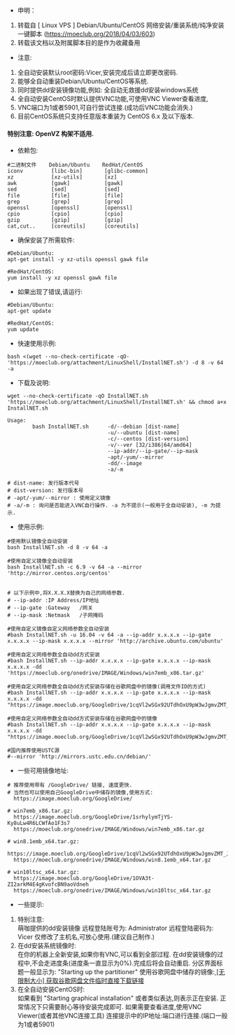 + 申明：
1. 转载自 [ Linux VPS ] Debian/Ubuntu/CentOS 网络安装/重装系统/纯净安装 一键脚本 (https://moeclub.org/2018/04/03/603)
1. 转载该文档以及附属脚本目的是作为收藏备用

+ 注意:

1. 全自动安装默认root密码:Vicer,安装完成后请立即更改密码.
1. 能够全自动重装Debian/Ubuntu/CentOS等系统.
1. 同时提供dd安装镜像功能,例如: 全自动无救援dd安装windows系统
1. 全自动安装CentOS时默认提供VNC功能,可使用VNC Viewer查看进度,
1. VNC端口为1或者5901,可自行尝试连接.(成功后VNC功能会消失.)
1. 目前CentOS系统只支持任意版本重装为 CentOS 6.x 及以下版本.

#### 特别注意: OpenVZ 构架不适用.

+ 依赖包:
```
#二进制文件    Debian/Ubuntu    RedHat/CentOS
iconv         [libc-bin]       [glibc-common]
xz            [xz-utils]       [xz]
awk           [gawk]           [gawk]
sed           [sed]            [sed]
file          [file]           [file]
grep          [grep]           [grep]
openssl       [openssl]        [openssl]
cpio          [cpio]           [cpio]
gzip          [gzip]           [gzip]
cat,cut..     [coreutils]      [coreutils]
```

+ 确保安装了所需软件:
```
#Debian/Ubuntu:
apt-get install -y xz-utils openssl gawk file

#RedHat/CentOS:
yum install -y xz openssl gawk file
```

+ 如果出现了错误,请运行:
```
#Debian/Ubuntu:
apt-get update

#RedHat/CentOS:
yum update
```

+ 快速使用示例:
```
bash <(wget --no-check-certificate -qO- 'https://moeclub.org/attachment/LinuxShell/InstallNET.sh') -d 8 -v 64 -a
```

+ 下载及说明:
```
wget --no-check-certificate -qO InstallNET.sh 'https://moeclub.org/attachment/LinuxShell/InstallNET.sh' && chmod a+x InstallNET.sh
```
```
Usage:
        bash InstallNET.sh      -d/--debian [dist-name]
                                -u/--ubuntu [dist-name]
                                -c/--centos [dist-version]
                                -v/--ver [32/i386|64/amd64]
                                --ip-addr/--ip-gate/--ip-mask
                                -apt/-yum/--mirror
                                -dd/--image
                                -a/-m

# dist-name: 发行版本代号
# dist-version: 发行版本号
# -apt/-yum/--mirror : 使用定义镜像
# -a/-m : 询问是否能进入VNC自行操作. -a 为不提示(一般用于全自动安装), -m 为提示.
```

+ 使用示例:
```
#使用默认镜像全自动安装
bash InstallNET.sh -d 8 -v 64 -a

#使用自定义镜像全自动安装
bash InstallNET.sh -c 6.9 -v 64 -a --mirror 'http://mirror.centos.org/centos'


# 以下示例中,将X.X.X.X替换为自己的网络参数.
# --ip-addr :IP Address/IP地址
# --ip-gate :Gateway   /网关
# --ip-mask :Netmask   /子网掩码

#使用自定义镜像自定义网络参数全自动安装
#bash InstallNET.sh -u 16.04 -v 64 -a --ip-addr x.x.x.x --ip-gate x.x.x.x --ip-mask x.x.x.x --mirror 'http://archive.ubuntu.com/ubuntu'

#使用自定义网络参数全自动dd方式安装
#bash InstallNET.sh --ip-addr x.x.x.x --ip-gate x.x.x.x --ip-mask x.x.x.x -dd 'https://moeclub.org/onedrive/IMAGE/Windows/win7emb_x86.tar.gz'

#使用自定义网络参数全自动dd方式安装存储在谷歌网盘中的镜像(调用文件ID的方式)
#bash InstallNET.sh --ip-addr x.x.x.x --ip-gate x.x.x.x --ip-mask x.x.x.x -dd "https://image.moeclub.org/GoogleDrive/1cqVl2wSGx92UTdhOxU9pW3wJgmvZMT_J"

#使用自定义网络参数全自动dd方式安装存储在谷歌网盘中的镜像
#bash InstallNET.sh --ip-addr x.x.x.x --ip-gate x.x.x.x --ip-mask x.x.x.x -dd "https://image.moeclub.org/GoogleDrive/1cqVl2wSGx92UTdhOxU9pW3wJgmvZMT_J"

#国内推荐使用USTC源
#--mirror 'http://mirrors.ustc.edu.cn/debian/'
```

+ 一些可用镜像地址:
```
# 推荐使用带有 /GoogleDrive/ 链接, 速度更快.
# 当然也可以使用自己GoogleDrive中储存的镜像,使用方式:
  https://image.moeclub.org/GoogleDrive/

# win7emb_x86.tar.gz:
  https://image.moeclub.org/GoogleDrive/1srhylymTjYS-Ky8uLw4R6LCWfAo1F3s7 
  https://moeclub.org/onedrive/IMAGE/Windows/win7emb_x86.tar.gz

# win8.1emb_x64.tar.gz:
  https://image.moeclub.org/GoogleDrive/1cqVl2wSGx92UTdhOxU9pW3wJgmvZMT_J
  https://moeclub.org/onedrive/IMAGE/Windows/win8.1emb_x64.tar.gz

# win10ltsc_x64.tar.gz:
  https://image.moeclub.org/GoogleDrive/1OVA3t-ZI2arkM4E4gKvofcBN9aoVdneh
  https://moeclub.org/onedrive/IMAGE/Windows/win10ltsc_x64.tar.gz
```

+ 一些提示:
1. 特别注意:  
萌咖提供的dd安装镜像 远程登陆账号为: Administrator 远程登陆密码为: Vicer 仅修改了主机名,可放心使用.(建议自己制作.) 
1. 在dd安装系统镜像时:  
在你的机器上全新安装,如果你有VNC,可以看到全部过程. 在dd安装镜像的过程中,不会走进度条(进度条一直显示为0%).完成后将会自动重启. 分区界面标题一般显示为: "Starting up the partitioner" 使用谷歌网盘中储存的镜像:[ [无限制大小] 获取谷歌网盘文件临时直接下载链接](https://moeclub.org/directlink/)
1. 在全自动安装CentOS时:  
如果看到 "Starting graphical installation" 或者类似表达,则表示正在安装. 正常情况下只需要耐心等待安装完成即可. 如果需要查看进度,使用VNC Viewer(或者其他VNC连接工具) 连接提示中的IP地址:端口进行连接.(端口一般为1或者5901)

